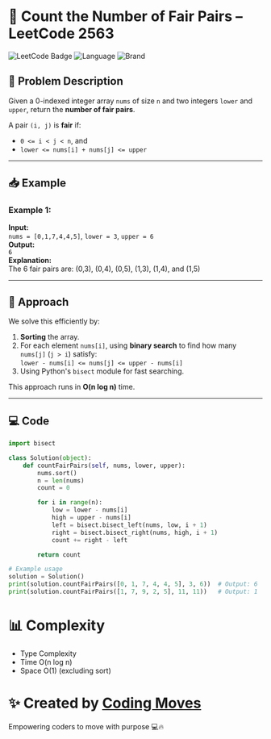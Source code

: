# 🚀 Count the Number of Fair Pairs – LeetCode 2563

![LeetCode Badge](https://img.shields.io/badge/LeetCode-Medium-yellow)
![Language](https://img.shields.io/badge/Language-Python-blue)
![Brand](https://img.shields.io/badge/By-Coding%20Moves-green)

## 🧠 Problem Description

Given a 0-indexed integer array `nums` of size `n` and two integers `lower` and `upper`, return the **number of fair pairs**.

A pair `(i, j)` is **fair** if:
- `0 <= i < j < n`, and
- `lower <= nums[i] + nums[j] <= upper`

---

## 📥 Example

### Example 1:
**Input:**  
`nums = [0,1,7,4,4,5]`, `lower = 3`, `upper = 6`  
**Output:**  
`6`  
**Explanation:**  
The 6 fair pairs are: (0,3), (0,4), (0,5), (1,3), (1,4), and (1,5)

---

## 🧠 Approach

We solve this efficiently by:
1. **Sorting** the array.
2. For each element `nums[i]`, using **binary search** to find how many `nums[j]` (`j > i`) satisfy:  
   `lower - nums[i] <= nums[j] <= upper - nums[i]`
3. Using Python's `bisect` module for fast searching.

This approach runs in **O(n log n)** time.

---

## 💻 Code

```python
import bisect

class Solution(object):
    def countFairPairs(self, nums, lower, upper):
        nums.sort()
        n = len(nums)
        count = 0

        for i in range(n):
            low = lower - nums[i]
            high = upper - nums[i]
            left = bisect.bisect_left(nums, low, i + 1)
            right = bisect.bisect_right(nums, high, i + 1)
            count += right - left

        return count

# Example usage
solution = Solution()
print(solution.countFairPairs([0, 1, 7, 4, 4, 5], 3, 6))  # Output: 6
print(solution.countFairPairs([1, 7, 9, 2, 5], 11, 11))   # Output: 1
```

# 📊 Complexity

- Type	Complexity
- Time	O(n log n)
- Space	O(1) (excluding sort)

# ✨ Created by <a href="https://www.youtube.com/@Coding_Moves">Coding Moves</a>
Empowering coders to move with purpose 💻🔥

